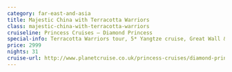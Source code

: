 ```yaml
---
category: far-east-and-asia
title: Majestic China with Terracotta Warriors
class: majestic-china-with-terracotta-warriors
cruiseline: Princess Cruises – Diamond Princess
special-info: Terracotta Warriors tour, 5* Yangtze cruise, Great Wall & Panda tours plus more
price: 2999
nights: 31
cruise-url: http://www.planetcruise.co.uk/princess-cruises/diamond-princess/30-october-2016/106625?utm_medium=referral&utm_source=secret-escapes&utm_campaign=website
---
```

